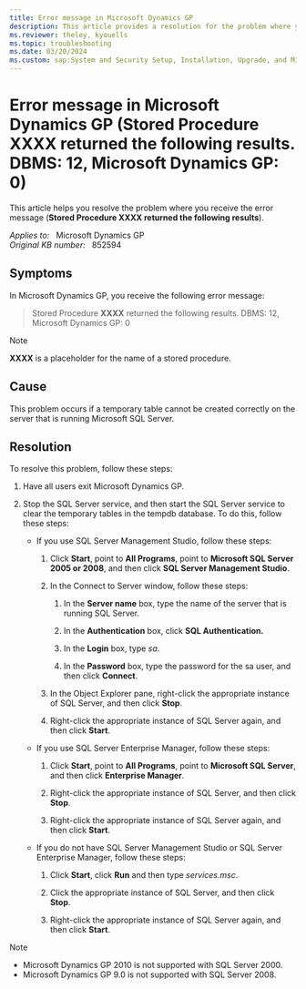 ```yaml
---
title: Error message in Microsoft Dynamics GP
description: This article provides a resolution for the problem where you receive the error message (Stored Procedure XXXX returned the following results).
ms.reviewer: theley, kyouells
ms.topic: troubleshooting
ms.date: 03/20/2024
ms.custom: sap:System and Security Setup, Installation, Upgrade, and Migrations
---
```

# Error message in Microsoft Dynamics GP (Stored Procedure XXXX returned the following results. DBMS: 12, Microsoft Dynamics GP: 0)

This article helps you resolve the problem where you receive the error message (**Stored Procedure XXXX returned the following results**).

_Applies to:_ &nbsp; Microsoft Dynamics GP  
_Original KB number:_ &nbsp; 852594

## Symptoms

In Microsoft Dynamics GP, you receive the following error message:

> Stored Procedure **XXXX** returned the following results. DBMS: 12, Microsoft Dynamics GP: 0

> [!NOTE]
> **XXXX** is a placeholder for the name of a stored procedure.

## Cause

This problem occurs if a temporary table cannot be created correctly on the server that is running Microsoft SQL Server.

## Resolution

To resolve this problem, follow these steps:

1. Have all users exit Microsoft Dynamics GP.
2. Stop the SQL Server service, and then start the SQL Server service to clear the temporary tables in the tempdb database. To do this, follow these steps:

   - If you use SQL Server Management Studio, follow these steps:

      1. Click **Start**, point to **All Programs**, point to **Microsoft SQL Server 2005 or 2008**, and then click **SQL Server Management Studio**.
      2. In the Connect to Server window, follow these steps:

         1. In the **Server name** box, type the name of the server that is running SQL Server.

         2. In the **Authentication** box, click **SQL Authentication.**  

         3. In the **Login** box, type *sa*.

         4. In the **Password** box, type the password for the sa user, and then click **Connect**.

      3. In the Object Explorer pane, right-click the appropriate instance of SQL Server, and then click **Stop**.

      4. Right-click the appropriate instance of SQL Server again, and then click **Start**.

   - If you use SQL Server Enterprise Manager, follow these steps:

       1. Click **Start**, point to **All Programs**, point to **Microsoft SQL Server**, and then click **Enterprise Manager**.

       2. Right-click the appropriate instance of SQL Server, and then click **Stop**.

       3. Right-click the appropriate instance of SQL Server again, and then click **Start**.

   - If you do not have SQL Server Management Studio or SQL Server Enterprise Manager, follow these steps:

      1. Click **Start**, click **Run** and then type *services.msc*.

      2. Click the appropriate instance of SQL Server, and then click **Stop**.

      3. Right-click the appropriate instance of SQL Server again, and then click **Start**.

> [!NOTE]
>
> - Microsoft Dynamics GP 2010 is not supported with SQL Server 2000.
> - Microsoft Dynamics GP 9.0 is not supported with SQL Server 2008.
